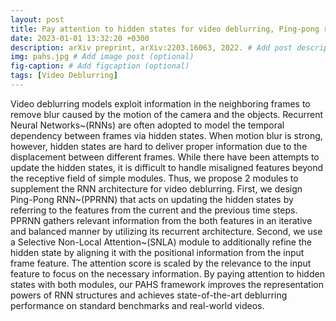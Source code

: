 ```yaml
---
layout: post
title: Pay attention to hidden states for video deblurring, Ping-pong recurrent neural networks and selective non-local attention, arXiv preprint, 2022.
date: 2023-01-01 13:32:20 +0300
description: arXiv preprint, arXiv:2203.16063, 2022. # Add post description (optional)
img: pahs.jpg # Add image post (optional)
fig-caption: # Add figcaption (optional)
tags: [Video Deblurring]
---
```

Video deblurring models exploit information in the neighboring frames to remove blur caused by the motion of the camera and the objects. Recurrent Neural Networks~(RNNs) are often adopted to model the temporal dependency between frames via hidden states. When motion blur is strong, however, hidden states are hard to deliver proper information due to the displacement between different frames. While there have been attempts to update the hidden states, it is difficult to handle misaligned features beyond the receptive field of simple modules. Thus, we propose 2 modules to supplement the RNN architecture for video deblurring. First, we design Ping-Pong RNN~(PPRNN) that acts on updating the hidden states by referring to the features from the current and the previous time steps. PPRNN gathers relevant information from the both features in an iterative and balanced manner by utilizing its recurrent architecture. Second, we use a Selective Non-Local Attention~(SNLA) module to additionally refine the hidden state by aligning it with the positional information from the input frame feature. The attention score is scaled by the relevance to the input feature to focus on the necessary information. By paying attention to hidden states with both modules, our PAHS framework improves the representation powers of RNN structures and achieves state-of-the-art deblurring performance on standard benchmarks and real-world videos.
